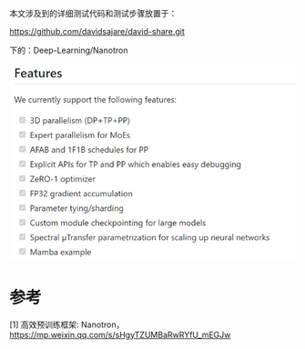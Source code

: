 本文涉及到的详细测试代码和测试步骤放置于：

https://github.com/davidsajare/david-share.git

下的：Deep-Learning/Nanotron

![](.01_Nanotron_images/特点.png)

# 参考

[1] 高效预训练框架: Nanotron，https://mp.weixin.qq.com/s/sHgyTZUMBaRwRYfU_mEGJw